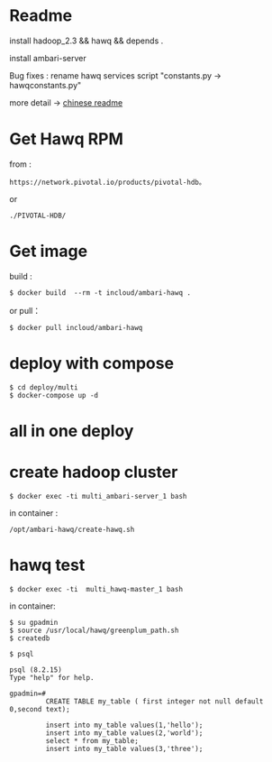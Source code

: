# Readme
install hadoop_2.3 && hawq && depends .

install ambari-server

Bug fixes : rename hawq services script "constants.py -> hawqconstants.py"

more detail -> [chinese readme]

# Get Hawq RPM
from :

    https://network.pivotal.io/products/pivotal-hdb。

or

    ./PIVOTAL-HDB/

# Get image
build :

    $ docker build  --rm -t incloud/ambari-hawq .
or pull：

    $ docker pull incloud/ambari-hawq

# deploy with compose

    $ cd deploy/multi
    $ docker-compose up -d

# all in one deploy



# create hadoop cluster

    $ docker exec -ti multi_ambari-server_1 bash
in container :

    /opt/ambari-hawq/create-hawq.sh
# hawq test

    $ docker exec -ti  multi_hawq-master_1 bash
in container:

    $ su gpadmin
    $ source /usr/local/hawq/greenplum_path.sh
    $ createdb

    $ psql

    psql (8.2.15)
    Type "help" for help.

    gpadmin=#
             CREATE TABLE my_table ( first integer not null default 0,second text);

             insert into my_table values(1,'hello');
             insert into my_table values(2,'world');
             select * from my_table;
             insert into my_table values(3,'three');


 [chinese readme]: /readme_cn.md